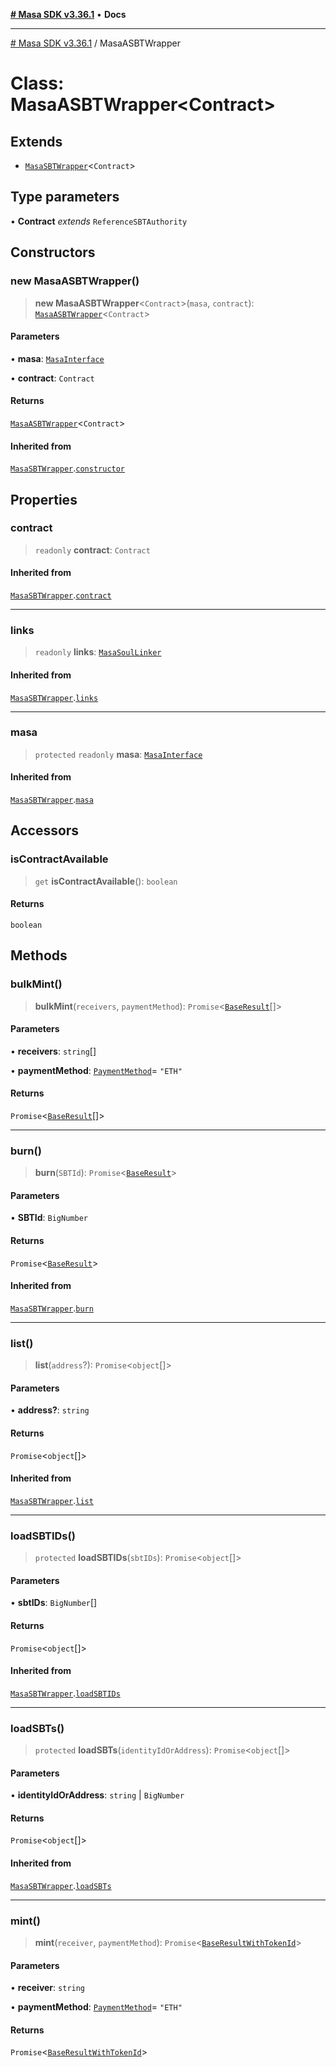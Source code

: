 [**# Masa SDK v3.36.1**](../README.md) • **Docs**

***

[# Masa SDK v3.36.1](../globals.md) / MasaASBTWrapper

# Class: MasaASBTWrapper\<Contract\>

## Extends

- [`MasaSBTWrapper`](MasaSBTWrapper.md)\<`Contract`\>

## Type parameters

• **Contract** *extends* `ReferenceSBTAuthority`

## Constructors

### new MasaASBTWrapper()

> **new MasaASBTWrapper**\<`Contract`\>(`masa`, `contract`): [`MasaASBTWrapper`](MasaASBTWrapper.md)\<`Contract`\>

#### Parameters

• **masa**: [`MasaInterface`](../interfaces/MasaInterface.md)

• **contract**: `Contract`

#### Returns

[`MasaASBTWrapper`](MasaASBTWrapper.md)\<`Contract`\>

#### Inherited from

[`MasaSBTWrapper`](MasaSBTWrapper.md).[`constructor`](MasaSBTWrapper.md#constructors)

## Properties

### contract

> `readonly` **contract**: `Contract`

#### Inherited from

[`MasaSBTWrapper`](MasaSBTWrapper.md).[`contract`](MasaSBTWrapper.md#contract)

***

### links

> `readonly` **links**: [`MasaSoulLinker`](MasaSoulLinker.md)

#### Inherited from

[`MasaSBTWrapper`](MasaSBTWrapper.md).[`links`](MasaSBTWrapper.md#links)

***

### masa

> `protected` `readonly` **masa**: [`MasaInterface`](../interfaces/MasaInterface.md)

#### Inherited from

[`MasaSBTWrapper`](MasaSBTWrapper.md).[`masa`](MasaSBTWrapper.md#masa)

## Accessors

### isContractAvailable

> `get` **isContractAvailable**(): `boolean`

#### Returns

`boolean`

## Methods

### bulkMint()

> **bulkMint**(`receivers`, `paymentMethod`): `Promise`\<[`BaseResult`](../interfaces/BaseResult.md)[]\>

#### Parameters

• **receivers**: `string`[]

• **paymentMethod**: [`PaymentMethod`](../type-aliases/PaymentMethod.md)= `"ETH"`

#### Returns

`Promise`\<[`BaseResult`](../interfaces/BaseResult.md)[]\>

***

### burn()

> **burn**(`SBTId`): `Promise`\<[`BaseResult`](../interfaces/BaseResult.md)\>

#### Parameters

• **SBTId**: `BigNumber`

#### Returns

`Promise`\<[`BaseResult`](../interfaces/BaseResult.md)\>

#### Inherited from

[`MasaSBTWrapper`](MasaSBTWrapper.md).[`burn`](MasaSBTWrapper.md#burn)

***

### list()

> **list**(`address`?): `Promise`\<`object`[]\>

#### Parameters

• **address?**: `string`

#### Returns

`Promise`\<`object`[]\>

#### Inherited from

[`MasaSBTWrapper`](MasaSBTWrapper.md).[`list`](MasaSBTWrapper.md#list)

***

### loadSBTIDs()

> `protected` **loadSBTIDs**(`sbtIDs`): `Promise`\<`object`[]\>

#### Parameters

• **sbtIDs**: `BigNumber`[]

#### Returns

`Promise`\<`object`[]\>

#### Inherited from

[`MasaSBTWrapper`](MasaSBTWrapper.md).[`loadSBTIDs`](MasaSBTWrapper.md#loadsbtids)

***

### loadSBTs()

> `protected` **loadSBTs**(`identityIdOrAddress`): `Promise`\<`object`[]\>

#### Parameters

• **identityIdOrAddress**: `string` \| `BigNumber`

#### Returns

`Promise`\<`object`[]\>

#### Inherited from

[`MasaSBTWrapper`](MasaSBTWrapper.md).[`loadSBTs`](MasaSBTWrapper.md#loadsbts)

***

### mint()

> **mint**(`receiver`, `paymentMethod`): `Promise`\<[`BaseResultWithTokenId`](../interfaces/BaseResultWithTokenId.md)\>

#### Parameters

• **receiver**: `string`

• **paymentMethod**: [`PaymentMethod`](../type-aliases/PaymentMethod.md)= `"ETH"`

#### Returns

`Promise`\<[`BaseResultWithTokenId`](../interfaces/BaseResultWithTokenId.md)\>

